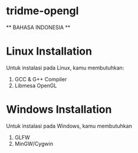 # tridme-opengl


** BAHASA INDONESIA **

# Linux Installation
Untuk instalasi pada Linux, kamu membutuhkan:
1. GCC & G++ Compiler
2. Libmesa OpenGL

# Windows Installation
Untuk instalasi pada Windows, kamu membutuhkan
1. GLFW
2. MinGW/Cygwin
